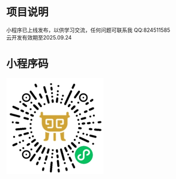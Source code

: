 # 项目说明
小程序已上线发布，以供学习交流，任何问题可联系我 QQ:824511585  
云开发有效期至2025.09.24
# 小程序码
![小程序码](/resources/logo.jpg "Miniprogram QRCode")
